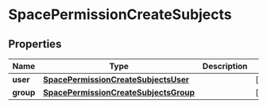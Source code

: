 # SpacePermissionCreateSubjects

## Properties
Name | Type | Description | Notes
------------ | ------------- | ------------- | -------------
**user** | [**SpacePermissionCreateSubjectsUser**](SpacePermissionCreateSubjectsUser.md) |  |  [optional]
**group** | [**SpacePermissionCreateSubjectsGroup**](SpacePermissionCreateSubjectsGroup.md) |  |  [optional]
